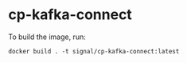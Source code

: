 # cp-kafka-connect

To build the image, run:

```shell
docker build . -t signal/cp-kafka-connect:latest
```